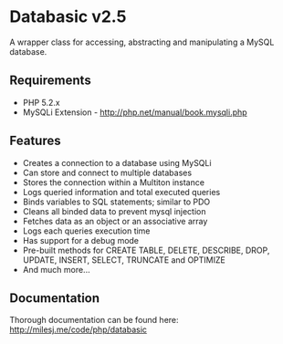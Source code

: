 # Databasic v2.5 #

A wrapper class for accessing, abstracting and manipulating a MySQL database.

## Requirements ##

* PHP 5.2.x 
* MySQLi Extension - http://php.net/manual/book.mysqli.php

## Features ##

* Creates a connection to a database using MySQLi
* Can store and connect to multiple databases
* Stores the connection within a Multiton instance
* Logs queried information and total executed queries
* Binds variables to SQL statements; similar to PDO
* Cleans all binded data to prevent mysql injection
* Fetches data as an object or an associative array
* Logs each queries execution time
* Has support for a debug mode
* Pre-built methods for CREATE TABLE, DELETE, DESCRIBE, DROP, UPDATE, INSERT, SELECT, TRUNCATE and OPTIMIZE
* And much more...

## Documentation ##

Thorough documentation can be found here: http://milesj.me/code/php/databasic

